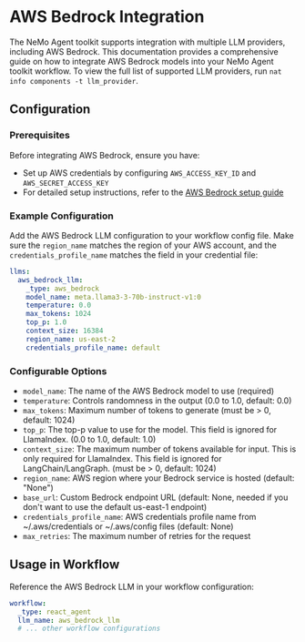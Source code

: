 <!--
SPDX-FileCopyrightText: Copyright (c) 2025, NVIDIA CORPORATION & AFFILIATES. All rights reserved.
SPDX-License-Identifier: Apache-2.0

Licensed under the Apache License, Version 2.0 (the "License");
you may not use this file except in compliance with the License.
You may obtain a copy of the License at

http://www.apache.org/licenses/LICENSE-2.0

Unless required by applicable law or agreed to in writing, software
distributed under the License is distributed on an "AS IS" BASIS,
WITHOUT WARRANTIES OR CONDITIONS OF ANY KIND, either express or implied.
See the License for the specific language governing permissions and
limitations under the License.
-->

# AWS Bedrock Integration

The NeMo Agent toolkit supports integration with multiple LLM providers, including AWS Bedrock. This documentation provides a comprehensive guide on how to integrate AWS Bedrock models into your NeMo Agent toolkit workflow. To view the full list of supported LLM providers, run `nat info components -t llm_provider`.


## Configuration

### Prerequisites
Before integrating AWS Bedrock, ensure you have:
- Set up AWS credentials by configuring `AWS_ACCESS_KEY_ID` and `AWS_SECRET_ACCESS_KEY`
- For detailed setup instructions, refer to the [AWS Bedrock setup guide](https://docs.aws.amazon.com/bedrock/latest/userguide/setting-up.html)

### Example Configuration
Add the AWS Bedrock LLM configuration to your workflow config file. Make sure the `region_name` matches the region of your AWS account, and the `credentials_profile_name` matches the field in your credential file:

```yaml
llms:
  aws_bedrock_llm:
    _type: aws_bedrock
    model_name: meta.llama3-3-70b-instruct-v1:0
    temperature: 0.0
    max_tokens: 1024
    top_p: 1.0
    context_size: 16384
    region_name: us-east-2
    credentials_profile_name: default
```

### Configurable Options
* `model_name`: The name of the AWS Bedrock model to use (required)
* `temperature`: Controls randomness in the output (0.0 to 1.0, default: 0.0)
* `max_tokens`: Maximum number of tokens to generate (must be > 0, default: 1024)
* `top_p`: The top-p value to use for the model. This field is ignored for LlamaIndex. (0.0 to 1.0, default: 1.0)
* `context_size`: The maximum number of tokens available for input. This is only required for LlamaIndex. This field is ignored for LangChain/LangGraph. (must be > 0, default: 1024)
* `region_name`: AWS region where your Bedrock service is hosted (default: "None")
* `base_url`: Custom Bedrock endpoint URL (default: None, needed if you don't want to use the default us-east-1 endpoint)
* `credentials_profile_name`: AWS credentials profile name from ~/.aws/credentials or ~/.aws/config files (default: None)
* `max_retries`: The maximum number of retries for the request

## Usage in Workflow
Reference the AWS Bedrock LLM in your workflow configuration:

```yaml
workflow:
  _type: react_agent
  llm_name: aws_bedrock_llm
  # ... other workflow configurations
```
